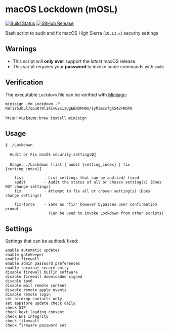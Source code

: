 # macOS Lockdown (mOSL)
[![Build Status](https://travis-ci.org/0xmachos/mOSL.svg?branch=master)](https://travis-ci.org/0xmachos/mOSL) [![GitHub Release](https://github-basic-badges.herokuapp.com/release/0xmachos/mOSL.svg)](https://github.com/0xmachos/mOSL/releases/latest)

Bash script to audit and fix macOS High Sierra (`10.13.x`) security settings

## Warnings
- This script will **only ever** support the _latest_ macOS release  
- This script requires your **password** to invoke some commands with `sudo`  

## Verification

The executable `Lockdown` file can be verified with [Minisign](https://jedisct1.github.io/minisign/):
```
minisign -Vm Lockdown -P RWTiYbJbLl7q6uQ70l1XCvGExizUgEBNDPH0m/1yMimcsfgh542+RDPU
```
Install via [brew](https://brew.sh/): `brew install minisign`

## Usage

```
$ ./Lockdown 

  Audit or Fix macOS security settings🔒🍎

  Usage: ./Lockdown [list | audit {setting_index} | fix {setting_index}]

    list         - List settings that can be audited/ fixed
    audit        - Audit the status of all or chosen setting(s) (Does NOT change settings)
    fix          - Attempt to fix all or chosen setting(s) (Does change settings)

    fix-force    - Same as 'fix' however bypasses user confirmation prompt
                   (Can be used to invoke Lockdown from other scripts)
```

## Settings

Settings that can be audited/ fixed:
```
enable automatic updates
enable gatekeeper
enable firewall
enable admin password preferences
enable terminal secure entry
disable firewall builin software
disable firewall downloaded signed
disable ipv6
disable mail remote content
disable remote apple events
disable remote login
set airdrop contacts only
set appstore update check daily
check SIP
check kext loading consent
check EFI integrity
check filevault
check firmware password set
```
